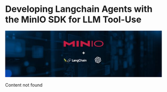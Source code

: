 # Developing Langchain Agents with the MinIO SDK for LLM Tool-Use

![Header Image](/articles/images/Developing_Langchain_Agents_with_the_MinIO_SDK_for_LLM_Tool-Use.jpg)

Content not found
